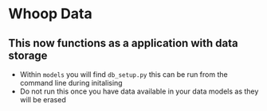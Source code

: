 # Whoop Data 
## This now functions as a application with data storage

* Within `models` you will find `db_setup.py` this can be run from the command line during initalising 
* Do not run this once you have data available in your data models as they will be erased 